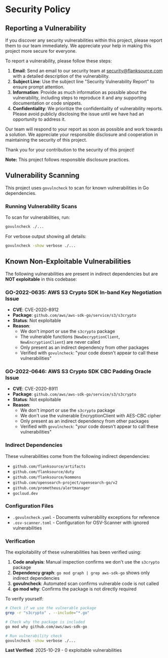 # Security Policy

## Reporting a Vulnerability

If you discover any security vulnerabilities within this project, please report them to our team immediately. We appreciate your help in making this project more secure for everyone.

To report a vulnerability, please follow these steps:

1. **Email**: Send an email to our security team at [security@flanksource.com](mailto:security@flanksource.com) with a detailed description of the vulnerability.
2. **Subject Line**: Use the subject line "Security Vulnerability Report" to ensure prompt attention.
3. **Information**: Provide as much information as possible about the vulnerability, including steps to reproduce it and any supporting documentation or code snippets.
4. **Confidentiality**: We prioritize the confidentiality of vulnerability reports. Please avoid publicly disclosing the issue until we have had an opportunity to address it.

Our team will respond to your report as soon as possible and work towards a solution. We appreciate your responsible disclosure and cooperation in maintaining the security of this project.

Thank you for your contribution to the security of this project!

**Note:** This project follows responsible disclosure practices.

## Vulnerability Scanning

This project uses `govulncheck` to scan for known vulnerabilities in Go dependencies.

### Running Vulnerability Scans

To scan for vulnerabilities, run:

```bash
govulncheck ./...
```

For verbose output showing all details:

```bash
govulncheck -show verbose ./...
```

## Known Non-Exploitable Vulnerabilities

The following vulnerabilities are present in indirect dependencies but are **NOT exploitable** in this codebase:

### GO-2022-0635: AWS S3 Crypto SDK In-band Key Negotiation Issue

- **CVE**: CVE-2020-8912
- **Package**: `github.com/aws/aws-sdk-go/service/s3/s3crypto`
- **Status**: Not exploitable
- **Reason**:
  - We don't import or use the `s3crypto` package
  - The vulnerable functions (`NewDecryptionClient`, `NewEncryptionClient`) are never called
  - Only present as an indirect dependency from other packages
  - Verified with `govulncheck`: "your code doesn't appear to call these vulnerabilities"

### GO-2022-0646: AWS S3 Crypto SDK CBC Padding Oracle Issue

- **CVE**: CVE-2020-8911
- **Package**: `github.com/aws/aws-sdk-go/service/s3/s3crypto`
- **Status**: Not exploitable
- **Reason**:
  - We don't import or use the `s3crypto` package
  - We don't use the vulnerable EncryptionClient with AES-CBC cipher
  - Only present as an indirect dependency from other packages
  - Verified with `govulncheck`: "your code doesn't appear to call these vulnerabilities"

### Indirect Dependencies

These vulnerabilities come from the following indirect dependencies:
- `github.com/flanksource/artifacts`
- `github.com/flanksource/duty`
- `github.com/flanksource/kommons`
- `github.com/opensearch-project/opensearch-go/v2`
- `github.com/prometheus/alertmanager`
- `gocloud.dev`

### Configuration Files

- `.govulncheck.yaml` - Documents vulnerability exceptions for reference
- `.osv-scanner.toml` - Configuration for OSV-Scanner with ignored vulnerabilities

### Verification

The exploitability of these vulnerabilities has been verified using:

1. **Code analysis**: Manual inspection confirms we don't use the `s3crypto` package
2. **Dependency graph**: `go mod graph | grep aws-sdk-go` shows only indirect dependencies
3. **govulncheck**: Automated scan confirms vulnerable code is not called
4. **go mod why**: Confirms the package is not directly required

To verify yourself:

```bash
# Check if we use the vulnerable package
grep -r "s3crypto" . --include="*.go"

# Check why the package is included
go mod why github.com/aws/aws-sdk-go

# Run vulnerability check
govulncheck -show verbose ./...
```

**Last Verified**: 2025-10-29 - 0 exploitable vulnerabilities
